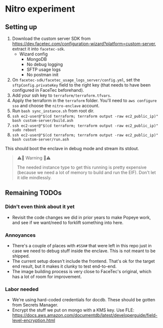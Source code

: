 # Nitro experiment

## Setting up

1. Download the custom server SDK from <https://dev.facetec.com/configuration-wizard?platform=custom-server>, extract it into `facetec-sdk`.
    - Wizard config
        - MongoDB
        - No debug logging
        - SFTP usage logs
        - No postman init
2. On `facetec-sdk/facetec_usage_logs_server/config.yml`, set the `sftpConfig.privateKey` field to the right key (that needs to have been configured in FaceTec beforehand).
2. Add your ssh key to `terraform/terraform.tfvars`.
2. Apply the terraform in the `terraform` folder. You'll need to `aws configure sso` and choose the `nitro-enclave` account.
3. Run `bash sync_instance.sh` from root dir.
4. `ssh ec2-user@"$(cd terraform; terraform output -raw ec2_public_ip)" bash custom-server/build.ash`
4. `ssh ec2-user@"$(cd terraform; terraform output -raw ec2_public_ip)" sudo reboot`
4. `ssh ec2-user@"$(cd terraform; terraform output -raw ec2_public_ip)" bash custom-server/run.ash`

This should boot the enclave in debug mode and stream its stdout.

> ⚠️💸 Warning 💸⚠️
>
> The needed instance type to get this running is pretty expensive (because we need a lot of memory to build and run the EIF). Don't let it idle mindlessly.

## Remaining TODOs

### Didn't even think about it yet
- Revisit the code changes we did in prior years to make Popeye work, and see if we want/need to forklift something into here.

### Annoyances
- There's a couple of places with `#SSH#` that were left in this repo just in case we need to debug stuff inside the enclave. This is not meant to be shipped.
- The current setup doesn't include the frontend. That's ok for the target end result, but it makes it clunky to test end-to-end.
- The image building process is very close to FaceTec's original, which has a lot of room for improvement.

### Labor needed
- We're using hard-coded credentials for docdb. These should be gotten from Secrets Manager.
- Encrypt the stuff we put on mongo with a KMS key. Use FLE: https://docs.aws.amazon.com/documentdb/latest/developerguide/field-level-encryption.html
